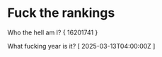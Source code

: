 # Fuck the rankings

Who the hell am I?
{ 16201741 }

What fucking year is it?
[ 2025-03-13T04:00:00Z ]
